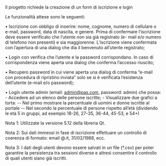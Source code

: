Il progetto richiede la creazione di un form di iscrizione e login

Le funzionalità attese sono le seguenti:

• Iscrizione con obbligo di inserire: nome, cognome, numero di cellulare o
e-mail, password, data di nascita, e genere. Prima di confermare l’iscrizione deve essere verificato che l’utente non sia già registrato (e- mail e/o numero di telefono non presenti) e sia maggiorenne. L’iscrizione viene confermata con l’apertura di una dialog che dia il benvenuto all’utente registrato;

• Login con verifica che l’utente e la password corrispondano. In caso di corrispondenza viene aperta una dialog che conferma l’accesso riuscito;

• Recupero password in cui viene aperta una dialog di conferma “e-mail con procedura di ripristino inviata” solo se si è verificata l’esistenza dell’utente (e-mail e/o password);

• Login utente admin (email: admin@pas.com, password: admin) che possa:
	- Accedere ad un elenco delle persone iscritte;
	- Visualizzare due grafici a torta:
		-- Nel primo mostrare la percentuale di uomini e donne iscritte al portale
		-- Nel secondo la percentuale di persone rispetto all’età (dividendo le età 5 in gruppi, ad esempio 18-26, 27-35, 36-44, 45-53, e 54+)


Nota 1: Utilizzate la versione 5.12 della libreria Qt.

Nota 2: Sui dati immessi in fase di iscrizione effettuare un controllo di coerenza di formato: email <testo>@<dominio>.it, 31/02/1988, ecc.

Nota 3: I dati degli utenti devono essere salvati in un file (*.csv) per poter garantire la persistenza tra sessioni diverse e altresì consentire il controllo di quali utenti siano già iscritti.
